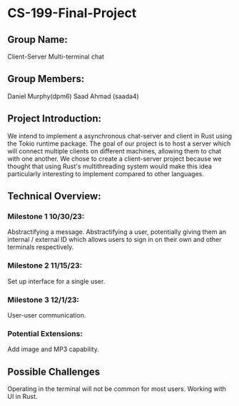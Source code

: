 # CS-199-Final-Project

## Group Name:
Client-Server Multi-terminal chat

## Group Members:
Daniel Murphy(dpm6)
Saad Ahmad (saada4)

## Project Introduction:
We intend to implement a asynchronous chat-server and client in Rust using the Tokio runtime package. The goal of our project is to host a server which will connect multiple clients on different machines, allowing them to chat with one another. We chose to create a client-server project because we thought that using Rust's multithreading system would make this idea particularly interesting to implement compared to other languages.

## Technical Overview:
### Milestone 1 10/30/23:
Abstractifying a message. Abstractifying a user, potentially giving them an internal / external ID which allows users to sign in on their own and other terminals respectively.
### Milestone 2 11/15/23:
Set up interface for a single user.
### Milestone 3 12/1/23:
User-user communication.  
### Potential Extensions:
Add image and MP3 capability.

## Possible Challenges
Operating in the terminal will not be common for most users. Working with UI in Rust. 
